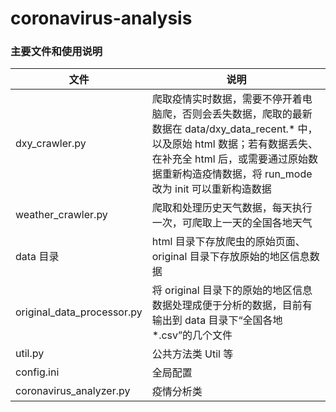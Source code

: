 # coronavirus-analysis

### 主要文件和使用说明

文件 | 说明
-|-
dxy_crawler.py | 爬取疫情实时数据，需要不停开着电脑爬，否则会丢失数据，爬取的最新数据在 data/dxy_data_recent.* 中，以及原始 html 数据；若有数据丢失、在补充全 html 后，或需要通过原始数据重新构造疫情数据，将 run_mode 改为 init 可以重新构造数据
weather_crawler.py | 爬取和处理历史天气数据，每天执行一次，可爬取上一天的全国各地天气
data 目录 | html 目录下存放爬虫的原始页面、original 目录下存放原始的地区信息数据
original_data_processor.py | 将 original 目录下的原始的地区信息数据处理成便于分析的数据，目前有输出到 data 目录下“全国各地*.csv”的几个文件
util.py | 公共方法类 Util 等
config.ini | 全局配置
coronavirus_analyzer.py | 疫情分析类
